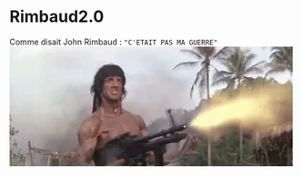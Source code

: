 # Rimbaud2.0

Comme disait John Rimbaud : ```"C'ETAIT PAS MA GUERRE"```
![John Rimbaud](./templates/gif_rambo.gif)